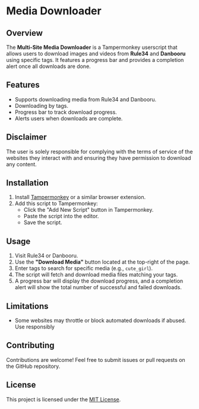 # Media Downloader

## Overview
The **Multi-Site Media Downloader** is a Tampermonkey userscript that allows users to download images and videos from **Rule34** and **Danbooru** using specific tags. It features a progress bar and provides a completion alert once all downloads are done.

## Features
- Supports downloading media from Rule34 and Danbooru.
- Downloading by tags.
- Progress bar to track download progress.
- Alerts users when downloads are complete.

## Disclaimer
The user is solely responsible for complying with the terms of service of the websites they interact with and ensuring they have permission to download any content.

## Installation
1. Install [Tampermonkey](https://www.tampermonkey.net/) or a similar browser extension.
2. Add this script to Tampermonkey:
   - Click the "Add New Script" button in Tampermonkey.
   - Paste the script into the editor.
   - Save the script.

## Usage
1. Visit Rule34 or Danbooru.
2. Use the **"Download Media"** button located at the top-right of the page.
3. Enter tags to search for specific media (e.g., `cute_girl`).
4. The script will fetch and download media files matching your tags.
5. A progress bar will display the download progress, and a completion alert will show the total number of successful and failed downloads.

## Limitations
- Some websites may throttle or block automated downloads if abused. Use responsibly

## Contributing
Contributions are welcome! Feel free to submit issues or pull requests on the GitHub repository.

## License
This project is licensed under the [MIT License](LICENSE).
